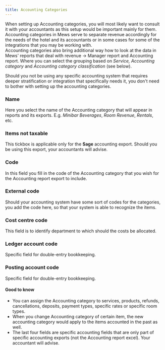 ```yaml
---
title: Accounting Categories
---
```


When setting up Accounting categories, you will most likely want to consult it with your accountants as this setup would be important mainly for them. Accounting categories in Mews serve to separate revenue accordingly for the needs of the hotel and its accountants or in some cases for some of the integrations that you may be working with.<br/>
Accounting categories also bring additional way how to look at the data in Mews' reports that deal with revenue -> Manager report and Accounting report. Where you can select the grouping based on *Service, Accounting category* and *Accounting category classification* (see below).</p>
Should you not be using any specific accounting system that requires deeper stratification or integration that specifically needs it, you don't need to bother with setting up the accounting categories.

### Name
Here you select the name of the Accounting category that will appear in reports and its exports. E.g. *Minibar Beverages*, *Room Revenue*, *Rentals*, etc.

### Items not taxable
This tickbox is applicable only for the **Sage** accounting export. Should you be using this export, your accountants will advise.

### Code
In this field you fill in the code of the Accounting category that you wish for the Accounting report export to include.

### External code
Should your accounting system have some sort of codes for the categories, you add the code here, so that your system is able to recognize the items.

### Cost centre code
This field is to identify department to which should the costs be allocated.

### Ledger account code
Specific field for double-entry bookkeeping.

### Posting account code
Specific field for double-entry bookkeeping.

#### Good to know
- You can assign the Accounting category to services, products, refunds, cancellations, deposits, payment types, specific rates or specific room types.
- When you change Accounting category of certain item, the new accounting category would apply to the items accounted in the past as well.
- The last four fields are specific accounting fields that are only part of specific accounting exports (not the Accounting report excel). Your accountant will advise.
